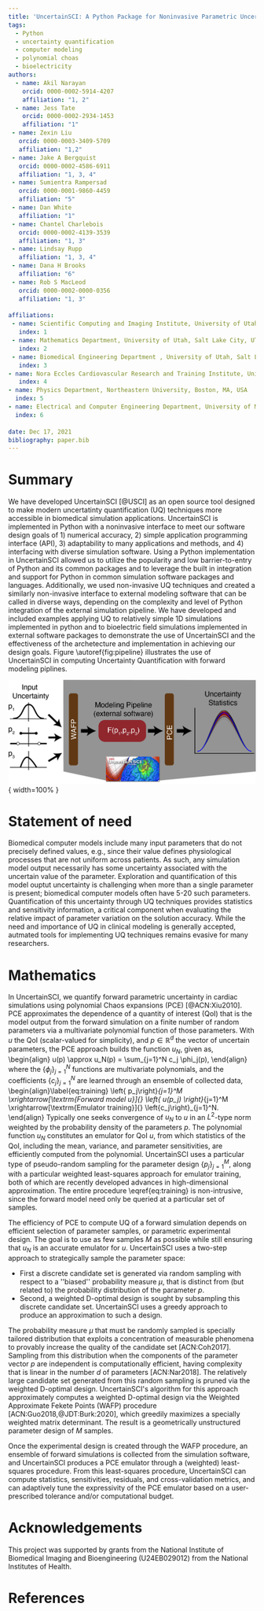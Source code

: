 ```yaml
---
title: 'UncertainSCI: A Python Package for Noninvasive Parametric Uncertainty Quantification of Simulation Pipelines'
tags:
  - Python
  - uncertainty quantification
  - computer modeling
  - polynomial choas
  - bioelectricity
authors:
  - name: Akil Narayan
    orcid: 0000-0002-5914-4207
    affiliation: "1, 2"
  - name: Jess Tate
    orcid: 0000-0002-2934-1453
    affiliation: "1"
 - name: Zexin Liu
   orcid: 0000-0003-3409-5709
   affiliation: "1,2" 
 - name: Jake A Bergquist
   orcid: 0000-0002-4586-6911
   affiliation: "1, 3, 4" 
 - name: Sumientra Rampersad
   orcid: 0000-0001-9860-4459
   affiliation: "5"
 - name: Dan White
   affiliation: "1"
 - name: Chantel Charlebois
   orcid: 0000-0002-4139-3539
   affiliation: "1, 3" 
 - name: Lindsay Rupp
   affiliation: "1, 3, 4" 
 - name: Dana H Brooks
   affiliation: "6"
 - name: Rob S MacLeod
   orcid: 0000-0002-0000-0356
   affiliation: "1, 3" 
       
affiliations:
 - name: Scientific Computing and Imaging Institute, University of Utah, Salt Lake City, UT, USA
   index: 1
 - name: Mathematics Department, University of Utah, Salt Lake City, UT, USA
   index: 2
 - name: Biomedical Engineering Department , University of Utah, Salt Lake City, UT, USA
   index: 3
- name: Nora Eccles Cardiovascular Research and Training Institute, University of Utah, Salt Lake City, UT, USA
   index: 4
- name: Physics Department, Northeastern University, Boston, MA, USA
  index: 5
- name: Electrical and Computer Engineering Department, University of Massachussetts, Boston, MA, USA
  index: 6

date: Dec 17, 2021
bibliography: paper.bib
---
```


# Summary

We have developed UncertainSCI [@USCI] as an open source tool designed to make modern uncertatinty quantification (UQ) techniques more accessible in biomedical simulation applications. UncertainSCI is implemented in Python with a noninvasive interface to meet our software design goals of 1) numerical accuracy, 2) simple application programming interface (API), 3) adaptability to many applications and methods, and 4) interfacing with diverse simulation software.  Using a Python implementation in UncertainSCI allowed us to utilize the popularity and low barrier-to-entry of Python and its common packages and to leverage the built in integration and support for Python in common simulation software packages and languages. Additionally, we used non-invasive UQ techniques and created a similarly non-invasive interface to external modeling software that can be called in diverse ways, depending on the complexity and level of Python integration of the external simulation pipeline. We have developed and included examples applying UQ to relatively simple 1D simulations implemented in python and to bioelectric field simulations implemented in external software packages to demonstrate the use of UncertainSCI and the effectiveness of the archetecture and implementation in achieving our design goals. Figure \autoref{fig:pipeline} illustrates the use of UncertainSCI in computing Uncertainty Quantification with forward modeling piplines.  

![User pipeline for UncertainSCI.  Input parameter distribuions and UncertainSCI will compute an efficient sampling scheme.  The parameter samples are run through the targeted modeling pipeline, which can be implemented in external software tools.  The computed solutions are collected and compiled into relavent statistics with UncertainSCI. \label{fig:pipeline}](UncertainSCI_pipeline.png){ width=100% }


# Statement of need

Biomedical computer models include many input parameters that do not precisely defined values, e.g., since their value defines physiological processes that are not uniform across patients. As such, any simulation model output necessarily has some uncertainty associated with the uncertain value of the parameter. Exploration and quantification of this model ouptut uncertainty is challenging when more than a single parameter is present; biomedical computer models often have 5-20 such parameters. Quantification of this uncertainty through UQ techniques provides statistics and sensitivity information, a critical component when evaluating the relative impact of parameter variation on the solution accuracy. While the need and importance of UQ in clinical modeling is generally accepted, autmated tools for implementing UQ techniques remains evasive for many researchers.


# Mathematics

In UncertainSCI, we quantify forward parametric uncertainty in cardiac simulations using polynomial Chaos expansions (PCE) [@ACN:Xiu2010]. PCE approximates the dependence of a quantity of interest (QoI) that is the model output from the forward simulation on a finite number of random parameters via a multivariate polynomial function of those parameters. With $u$ the QoI (scalar-valued for simplicity), and $p \in \mathbb{R}^d$ the vector of uncertain parameters, the PCE approach builds the function $u_N$, given as,
\begin{align}
  u(p) \approx u_N(p) = \sum_{j=1}^N c_j \phi_j(p),
\end{align}
where the $\{\phi_j\}_{j=1}^N$ functions are multivariate polynomials, and the coefficients $\{c_j\}_{j=1}^N$ are learned through an ensemble of collected data,
\begin{align}\label{eq:training}
  \left\{ p_j\right\}_{j=1}^M \xrightarrow[\textrm{Forward model $u$}]{} \left\{ u(p_j) \right\}_{j=1}^M \xrightarrow[\textrm{Emulator training}]{} \left\{c_j\right\}_{j=1}^N.
\end{align}
Typically one seeks convergence of $u_N$ to $u$ in an $L^2$-type norm weighted by the probability density of the parameters $p$. The polynomial function $u_N$ constitutes an emulator for QoI $u$, from which statistics of the QoI, including the mean, variance, and parameter sensitivities, are efficiently computed from the polynomial. UncertainSCI uses a particular type of pseudo-random sampling for the parameter design $\{p_j\}_{j=1}^M$, along with a particular weighted least-squares approach for emulator training, both of which are recently developed advances in high-dimensional approximation. The entire procedure \eqref{eq:training} is non-intrusive, since the forward model need only be queried at a particular set of samples.

The efficiency of PCE to compute UQ of a forward simulation depends on efficient selection of parameter samples, or parametric experimental design.  The goal is to use as few samples $M$ as possible while still ensuring that $u_N$ is an accurate emulator for $u$. UncertainSCI uses a two-step approach to strategically sample the parameter space:
- First a discrete candidate set is generated via random sampling with respect to a ''biased'' probability measure $\mu$, that is distinct from (but related to) the probability distribution of the parameter $p$.
- Second, a weighted D-optimal design is sought by subsampling this discrete candidate set. UncertainSCI uses a greedy approach to produce an approximation to such a design.

The probability measure $\mu$ that must be randomly sampled is specially tailored distribution that exploits a concentration of measurable phenomena to provably increase the quality of the candidate set [ACN:Coh2017].  Sampling from this distribution when the components of the parameter vector $p$ are independent is computationally efficient, having complexity that is linear in the number $d$ of parameters [ACN:Nar2018]. The relatively large candidate set generated from this random sampling is pruned via the weighted D-optimal design. UncertainSCI's algorithm for this approach approximately computes a weighted D-optimal design via the Weighted Approximate Fekete Points (WAFP) procedure [ACN:Guo2018,@JDT:Burk:2020], which greedily maximizes a specially weighted matrix determinant. The result is a geometrically unstructured parameter design of $M$ samples.

Once the experimental design is created through the WAFP procedure, an ensemble of forward simulations is collected from the simulation software, and UncertainSCI produces a PCE emulator through a (weighted) least-squares procedure. From this least-squares procedure, UncertainSCI can compute statistics, sensitivities, residuals, and cross-validation metrics, and can adaptively tune the expressivity of the PCE emulator based on a user-prescribed tolerance and/or computational budget.

# Acknowledgements

This project was supported by grants from the National Institute of Biomedical Imaging and Bioengineering (U24EB029012) from the National Institutes of Health.

# References

